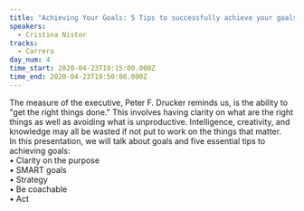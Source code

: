 ```yaml
---
title: "Achieving Your Goals: 5 Tips to successfully achieve your goals"
speakers:
  - Cristina Nistor
tracks:
  - Carrera
day_num: 4
time_start: 2020-04-23T19:15:00.000Z
time_end: 2020-04-23T19:50:00.000Z
---
```

The measure of the executive, Peter F. Drucker reminds us, is the ability to "get the right things done." This involves having clarity on what are the right things as well as avoiding what is unproductive. Intelligence, creativity, and knowledge may all be wasted if not put to work on the things that matter.\
In this presentation, we will talk about goals and five essential tips to achieving goals:\
• Clarity on the purpose\
• SMART goals\
• Strategy\
• Be coachable\
• Act
